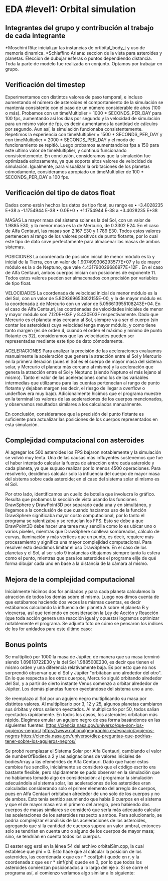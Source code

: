 # EDA #level1: Orbital simulation

## Integrantes del grupo y contribución al trabajo de cada integrante

*Moschini Rita: inicializar las instancias de ortibital_body_t y uso de memoria dinamica.
*Schiaffino Ariana: seccion de la vista para asteroides y planetas. Eleccion de dubujar esferas o
puntos dependiendo distancia.
Toda la parte de modelo fue realizada en conjunto. Optamos por trabajar en grupo.


## Verificación del timestep

Experimentamos con distintos valores de paso temporal, e incluso aumentando el número de asteroides
el comportamiento de la simulación se mantenía consistente con el paso de un número considerable de
años (100 o más). Probamos con un timeMultiplier = 1000 * SECONDS_PER_DAY para 100 fps, aumentando
así los días por segundo y la velocidad de simulación para un mismo valor de fps, es decir 
aumentamos la cantidad de cálculos por segundo. Aun así, la simulación funcionaba consistentemente. 
Repetimos la experiencia con timeMultiplier = 1500 * SECONDS_PER_DAY y con
timeMultiplier = 2000 * SECONDS_PER_DAY  y el modo de funcionamiento se repitió. Luego probamos 
aumentandolos fps a 150 para este ultimo valor de timeMultiplier, y continuó funcionando 
consistentemente.
En conclusión, consideramos que la simulación fue optimizada exitosamente, ya que soporta altos 
valores de velocidad de simulación. Igualmente, para visualizar la orbitaciones de los planetas
cómodamente, consideramos apropiado un timeMultiplier de 100 * SECONDS_PER_DAY a 100 fps.



## Verificación del tipo de datos float

Dados como están hechos los datos de tipo float, su rango es
•	-3.4028235 E+38 a -1.1754944 E-38
•	0.0E+0
•	+1.1754944 E-38 a +3.4028235 E+38

MASAS
La mayor masa del sistema solar es la del Sol, con un valor de 1.9885 E30, y la menor masa es la de
Mercurio, de 0.3302 E24. En el caso de Alfa Centauri, las masas son 2.167 E30 y 1.789 E30. Todos 
estos valores pertenecen al rango de los valores positivos de punto flotante, por lo cual este tipo
de dato sirve perfectamente para almacenar las masas de ambos sistemas.

POSICIONES
La coordenada de posición inicial de menor módulo es la y inicial de la Tierra, con un valor de 
1.907499306293577E+07 y la de mayor módulo es la x de Neptuno, que vale 4.431790029686977E+12F .
En el caso de Alfa Centauri, ambos cuerpos inician con posiciones de exponente 11. Todos estos 
valores pueden ser almacenados con precisión por variables de tipo float.

VELOCIDADES
La coordenada de velocidad inicial de menor módulo es la del Sol, con un valor de 
5.809369653802155E-00, y la de mayor módulo es la coordenada z de Mercurio con un valor de
5.056613955108243E+04. En el caso de Alfa Centauri, las coordenadas de velocidades iniciales de
menor y mayor módulo son 7.120E+03F y 8.430E03F respectivamente. Dado que Mercurio es el planeta
más cercano al Sol, siempre va a ser el cuerpo (sin contar los asteroides) cuya velocidad tenga
mayor módulo, y como tiene tanto margen (es de orden 4, cuando el orden el máximo y mínimo de punto
flotante es 32), consideramos que las velocidades pueden ser representadas mediante este tipo de
dato cómodamente.

ACELERACIONES
Para analizar la precisión de las aceleraciones evaluamos manualmente la aceleración que genera la
atracción entre el Sol y Mercurio en la primera iteración (pues el Sol es el cuerpo de mayor masa
del sistema solar, y Mercurio el planeta más cercano al mismo) y la aceleración que genera la 
atracción entre el Sol y Neptuno (siendo Neptuno el más lejano al mismo). Tanto el valor de las 
aceleraciones como los de las variables intermedias que utilizamos para las cuentas pertenecían al 
rango de punto flotante y dejaban margen (es decir, el riesgo de llegar a overflow o underflow era
muy bajo). Adicionalmente hicimos que el programa muestre en la terminal los valores de las 
aceleraciones de los cuerpos mencionados, y observamos resultados similares a los calculados manualmente.

En conclusión, consideramos que la precisión del punto flotante es suficiente para actualizar las
posiciones de los cuerpos representados en esta simulación.
			


## Complejidad computacional con asteroides
Al agregar los 500 asteroides los FPS bajaron notablemente y la simulación se volvió muy lenta. Una
de las causas más influyentes sostenemos que fue el haber intentado calcular la fuerza de atracción 
entre cada asteroide y cada planeta, ya que supuso realizar por lo menos 4500 operaciones. Para 
resolverlo, decidimos calcular solo la influencia del cuerpo de mayor masa del sistema sobre cada 
asteroide; en el caso del sistema solar el mismo es el Sol.

Por otro lado, identificamos un cuello de botella que involucra lo gráfico. Resulta que  probamos 
la sección de vista usando las funciones DrawSphere y DrawPoint3D por separado cada una y en 
simultáneo, y llegamos a la conclusión de que cuando hacíamos uso de la función DrawSphere 
significaba mayor costo computacional, por lo tanto el programa se ralentizaba y se reducían los FPS.
Esto se debe a que DrawPoint3D debe hacer una tarea muy sencilla como lo es ubicar uno o varios
píxeles, mientras que DrawSphere conlleva sombreados, cálculo de curvas, iluminación y más vértices 
que un punto, es decir, requiere más procesamiento y significa una mayor complejidad computacional.
Para resolver esto decidimos limitar el uso DrawSphere. En el caso de los planetas y el Sol, al ser
solo 9 instancias dibujamos siempre tanto la esfera como el punto, mientras que para los asteroides
el programa elije de qué forma dibujar cada uno en base a la distancia de la cámara al mismo.



## Mejora de la complejidad computacional
Inicialmente hicimos dos for anidados y para cada planeta calculamos la atracción de todos los demás
sobre el mismo. Luego nos dimos cuenta de que estábamos haciendo dos veces las mismas cuentas, es 
decir estábamos calculando la influencia del planeta A sobre el planeta B y viceversa, así que 
teniendo en consideración la Ley de Acción y Reacción (que toda acción genera una reacción igual 
y opuesta) logramos optimizar notablemente el programa. Se adjunta foto de cómo se pensaron los 
índices de los for anidados para este último caso:



## Bonus points
Se multiplicó por 1000 la masa de Júpiter, de manera que su masa terminó siendo 1.89818722E30
y la del Sol 1.988500E230, es decir que tienen el mismo orden y una diferencia relativamente baja.
Es por esto que no nos sorprendió observar que el Sol y Júpiter "orbitaban uno alrededor del otro". 
En lo que respecta a los otros cuerpos, Mercurio siguió orbitando alrededor del Sol, y a partir de
cierto instante Venus comenzó a orbitar alrededor de Júpiter. Los demás planetas fueron eyectándose
del sistema uno a uno.


Se reemplazo al Sol por un agujero negro multiplicando su masa por distintos valores. Al
multiplicarlo por 3, 12 y 25, algunos planetas cambiaron sus órbitas y otros salieron eyectados. Al 
multiplicarlo por 50, todos salían eyectados rápidamente. En todos los casos, los asteroides
orbitaban más rápido.
Elegimos emular un agujero negro de esa forma basándonos en las siguientes fuentes:
https://ciencia.nasa.gov/universo/que-son-los-agujeros-negros/
https://www.nationalgeographic.es/espacio/agujeros-negros
https://ciencia.nasa.gov/universo/diez-preguntas-que-podrias-tener-sobre-los-agujeros-negros/


Se probó reemplazar el Sistema Solar por Alfa Centauri, cambiando el valor de numberOfBodies a 2
y las asignaciones de valores iniciales de bodiesArray a las efemérides de Alfa Centauri. Dado que 
hacer estos cambios fue sencillo, inicialmente se consideró que el código escrito era bastante
flexible, pero rápidamente se pudo observar en la simulación que no habíamos tomado algo en
consideración: al programar la simulación adecuándola al sistema solar, las aceleraciones de los 
asteroides eran calculadas considerando solo el primer elemento del arreglo de cuerpos, pues en 
Alfa Centauri orbitaban alrededor de uno solo de los cuerpos y no de ambos. Esto tenía sentido 
asumiendo que había 9 cuerpos en el sistema y que el de mayor masa era el primero del arreglo,
pero habiendo dos cuerpos de masas similares se consideró que sería más adecuado calcular las 
aceleraciones de los asteroides respecto a ambos. Para solucionarlo, se podría complejizar el 
análisis de las aceleraciones de los asteroides, agregando que si la cantidad de cuerpos supera un 
valor umbral, entonces solo se tendrían en cuenta uno o alguno de los cuerpos de mayor masa; sino, 
se tendrían en cuenta todos los cuerpos.


El easter egg está en la lénea 54 del archivo orbitalSim.cpp, la cual establece que phi = 0. Esto
hace que al calcular la posición de los asteroides, las coordenada x que es r * cosf(phi) quede en 
r, y la coordenada z que es r * sinf(phi) quede en 0, por lo que todos los asteroides comienzan
posicionados a lo largo del eje x. Si se corre el programa así, al comienzo veríamos algo similar a
lo siguiente:
